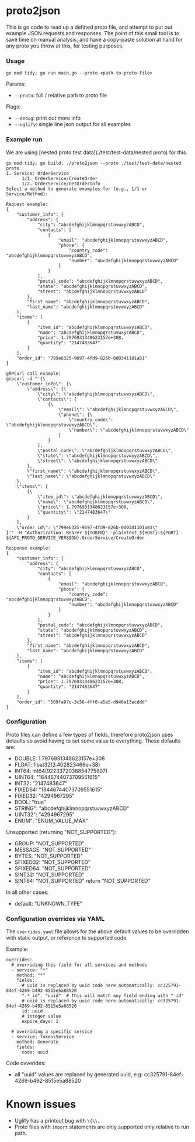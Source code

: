 # proto2json
This is go code to read up a defined proto file, and attempt to put out example JSON requests and responses. The point of this small tool is to save time on manual analysis, and have a copy-paste solution at hand for any proto you throw at this, for testing purposes.

### Usage
```
go mod tidy; go run main.go --proto <path-to-proto-file>
```

Params:
- `--proto`: full / relative path to proto file

Flags:
- `--debug`: print out more info
- `--uglify`: single line json output for all examples

### Example run
We are using [nested proto test data](./test/test-data/nested proto) for this.

```
go mod tidy; go build; ./proto2json --proto ./test/test-data/nested proto
1. Service: OrderService
      1/1. OrderService/CreateOrder
      1/2. OrderService/GetOrderInfo
Select a method to generate examples for (e.g., 1/1 or Service/Method):
```

```
Request example:
{
    "customer_info": {
        "address": {
            "city": "abcdefghijklmnopqrstuvwxyzABCD",
            "contacts": [
                {
                    "email": "abcdefghijklmnopqrstuvwxyzABCD",
                    "phone": {
                        "country_code": "abcdefghijklmnopqrstuvwxyzABCD",
                        "number": "abcdefghijklmnopqrstuvwxyzABCD"
                    }
                }
            ],
            "postal_code": "abcdefghijklmnopqrstuvwxyzABCD",
            "state": "abcdefghijklmnopqrstuvwxyzABCD",
            "street": "abcdefghijklmnopqrstuvwxyzABCD"
        },
        "first_name": "abcdefghijklmnopqrstuvwxyzABCD",
        "last_name": "abcdefghijklmnopqrstuvwxyzABCD"
    },
    "items": [
        {
            "item_id": "abcdefghijklmnopqrstuvwxyzABCD",
            "name": "abcdefghijklmnopqrstuvwxyzABCD",
            "price": 1.7976931348623157e+308,
            "quantity": "2147483647"
        }
    ],
    "order_id": "799e6325-9697-4fd9-826b-0d0341101a81"
}
```

```
gRPCurl call example:
grpcurl -d "'{\
    \"customer_info\": {\
        \"address\": {\
            \"city\": \"abcdefghijklmnopqrstuvwxyzABCD\",
            \"contacts\": [
                {\
                    \"email\": \"abcdefghijklmnopqrstuvwxyzABCD\",
                    \"phone\": {\
                        \"country_code\": \"abcdefghijklmnopqrstuvwxyzABCD\",
                        \"number\": \"abcdefghijklmnopqrstuvwxyzABCD\"
                    }
                }
            ],
            \"postal_code\": \"abcdefghijklmnopqrstuvwxyzABCD\",
            \"state\": \"abcdefghijklmnopqrstuvwxyzABCD\",
            \"street\": \"abcdefghijklmnopqrstuvwxyzABCD\"
        },
        \"first_name\": \"abcdefghijklmnopqrstuvwxyzABCD\",
        \"last_name\": \"abcdefghijklmnopqrstuvwxyzABCD\"
    },
    \"items\": [
        {\
            \"item_id\": \"abcdefghijklmnopqrstuvwxyzABCD\",
            \"name\": \"abcdefghijklmnopqrstuvwxyzABCD\",
            \"price\": 1.7976931348623157e+308,
            \"quantity\": \"2147483647\"
        }
    ],
    \"order_id\": \"799e6325-9697-4fd9-826b-0d0341101a81\"
}'" -H "Authorization: Bearer ${TOKEN}" -plaintext ${HOST}:${PORT} ${API_PROTO_SERVICE_VERSION}.OrderService/CreateOrder
```

```
Response example:
{
    "customer_info": {
        "address": {
            "city": "abcdefghijklmnopqrstuvwxyzABCD",
            "contacts": [
                {
                    "email": "abcdefghijklmnopqrstuvwxyzABCD",
                    "phone": {
                        "country_code": "abcdefghijklmnopqrstuvwxyzABCD",
                        "number": "abcdefghijklmnopqrstuvwxyzABCD"
                    }
                }
            ],
            "postal_code": "abcdefghijklmnopqrstuvwxyzABCD",
            "state": "abcdefghijklmnopqrstuvwxyzABCD",
            "street": "abcdefghijklmnopqrstuvwxyzABCD"
        },
        "first_name": "abcdefghijklmnopqrstuvwxyzABCD",
        "last_name": "abcdefghijklmnopqrstuvwxyzABCD"
    },
    "items": [
        {
            "item_id": "abcdefghijklmnopqrstuvwxyzABCD",
            "name": "abcdefghijklmnopqrstuvwxyzABCD",
            "price": 1.7976931348623157e+308,
            "quantity": "2147483647"
        }
    ],
    "order_id": "509fa97c-3c56-4ff0-a5a5-d946a13acddd"
}
```

### Configuration
Proto files can define a few types of fields, therefore proto2json uses detaults so avoid having to set some value to everything. These defaults are:
- DOUBLE: 1.7976931348623157e+308
- FLOAT: float32(3.402823466e+38)
- INT64: int64(9223372036854775807)
- UINT64: "18446744073709551615"
- INT32: "2147483647"
- FIXED64: "18446744073709551615"
- FIXED32: "4294967295"
- BOOL: "true"
- STRING": "abcdefghijklmnopqrstuvwxyzABCD"
- UINT32": "4294967295"
- ENUM": "ENUM_VALUE_MAX"

Unsupported (returning "NOT_SUPPORTED"):
- GROUP: "NOT_SUPPORTED"
- MESSAGE: "NOT_SUPPORTED"
- BYTES: "NOT_SUPPORTED"
- SFIXED32: "NOT_SUPPORTED"
- SFIXED64: "NOT_SUPPORTED"
- SINT32: "NOT_SUPPORTED"
- SINT64: "NOT_SUPPORTED"
		return "NOT_SUPPORTED"

In all other cases:
- default: "UNKNOWN_TYPE"

### Configuration overrides via YAML
The `overrides.yaml` file allows for the above default values to be overridden with static output, or reference to supported code.

Example:
```
overrides:
  # overriding this field for all services and methods
  - service: "*"
    method: "*"
    fields:
      # uuid is replaced by uuid code here automatically: cc325791-84ef-4269-b492-8515e5a88520
      ".*_id": "uuid"  # This will match any field ending with "_id"
      # uuid is replaced by uuid code here automatically: cc325791-84ef-4269-b492-8515e5a88520
      id: uuid
      # integer value
      expire_days: 1

  # overriding a specific service
  - service: TokensService
    method: Generate
    fields:
      code: uuid
```

Code ovverides:
- all "uuid" values are replaced by generated uuid, e.g: cc325791-84ef-4269-b492-8515e5a88520

# Known issues
- Uglify has a printout bug with `\{\\`.
- Proto files with `import` statements are only supported only relative to run path.
